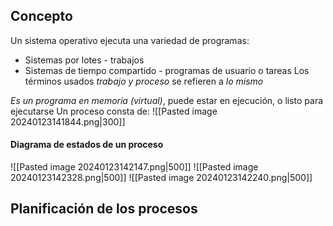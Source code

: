 ## Concepto
Un sistema operativo ejecuta una variedad de programas:
- Sistemas por lotes - trabajos
- Sistemas de tiempo compartido - programas de usuario o tareas
Los términos usados *trabajo y proceso* se refieren a *lo mismo*

*Es un programa en memoria (virtual)*, puede estar en ejecución, o listo para ejecutarse
Un proceso consta de:
![[Pasted image 20240123141844.png|300]]
#### Diagrama de estados de un proceso
![[Pasted image 20240123142147.png|500]]
![[Pasted image 20240123142328.png|500]]
![[Pasted image 20240123142240.png|500]]

## Planificación de los procesos
